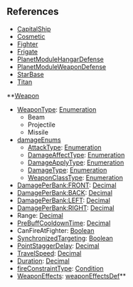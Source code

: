 ## References
  * [CapitalShip](RebellionCapitalShip.md)
  * [Cosmetic](RebellionCosmetic.md)
  * [Fighter](RebellionFighter.md)
  * [Frigate](RebellionFrigate.md)
  * [PlanetModuleHangarDefense](RebellionPlanetModuleHangarDefense.md)
  * [PlanetModuleWeaponDefense](RebellionPlanetModuleWeaponDefense.md)
  * [StarBase](RebellionStarBase.md)
  * [Titan](RebellionTitan.md)

**[Weapon](RebellionWeapon.md)
  * [WeaponType](RebellionWeaponType.md): [Enumeration](Enumeration.md)
    * Beam
    * Projectile
    * Missile
  * [damageEnums](RebelliondamageEnums.md)
    * [AttackType](RebellionAttackType.md): [Enumeration](Enumeration.md)
    * [DamageAffectType](RebelliondamageAffectType.md): [Enumeration](Enumeration.md)
    * [DamageApplyType](RebellionDamageApplyType.md): [Enumeration](Enumeration.md)
    * [DamageType](RebelliondamageType.md): [Enumeration](Enumeration.md)
    * [WeaponClassType](RebellionWeaponClassType.md): [Enumeration](Enumeration.md)
  * [DamagePerBank:FRONT](RebellionDamagePerBank_FRONT.md): [Decimal](Decimal.md)
  * [DamagePerBank:BACK](RebellionDamagePerBank_BACK.md): [Decimal](Decimal.md)
  * [DamagePerBank:LEFT](RebellionDamagePerBank_LEFT.md): [Decimal](Decimal.md)
  * [DamagePerBank:RIGHT](RebellionDamagePerBank_RIGHT.md): [Decimal](Decimal.md)
  * Range: [Decimal](Decimal.md)
  * [PreBuffCooldownTime](RebellionPreBuffCooldownTime.md): [Decimal](Decimal.md)
  * CanFireAtFighter: [Boolean](Boolean.md)
  * [SynchronizedTargeting](RebellionSynchronizedTargeting.md): [Boolean](Boolean.md)
  * [PointStaggerDelay](RebellionPointStaggerDelay.md): [Decimal](Decimal.md)
  * [TravelSpeed](RebellionTravelSpeed.md): [Decimal](Decimal.md)
  * [Duration](RebellionDuration.md): [Decimal](Decimal.md)
  * [fireConstraintType](RebellionfireConstraintType.md): [Condition](Condition.md)
  * [WeaponEffects](RebellionweaponEffectsDef.md): [weaponEffectsDef](weaponEffectsDef.md)**
